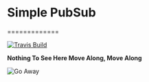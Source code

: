 # Simple PubSub
=============  
  
[![Travis Build](https://travis-ci.org/Jerczu/simplepubsub.svg?branch=master)](https://travis-ci.org/Jerczu/simplepubsub)    
  
**Nothing To See Here Move Along, Move Along**  
  
![Go Away](https://media.giphy.com/media/jFOfst9YpIARG/giphy.gif)
